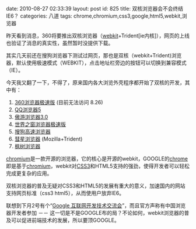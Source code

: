date: 2010-08-27 02:33:39
layout: post
id: 825
title: 双核浏览器会不会终结IE6？
categories: 八道
tags: chrome,chromium,css3,google,html5,webkit,浏览器

昨天看到消息，360将要推出双核浏览器（[webkit](http://webkit.org/)+Trident[ie内核]），网页的上线也验证了消息的真实性，虽然暂时没提供下载。

其实几天前还在搜狗浏览器下测试过网页，那也是双核（webkit+Trident)浏览器，默认使用极速模式（WEBKIT），点击地址栏旁边的按钮可以切换到兼容模式（IE）。

今天我又翻了一下，不得了，原来国内各大浏览外壳程序都开始了双核的开发，其中有：


1. [360浏览器极速版](http://chrome.360.cn) (目前无法访问 8.26)
2. [QQ浏览器5](http://labs.qq.com/labs/browser.shtml)
3. [傲游浏览器3.0](http://www.maxthon.cn/mx3/index.htm)
4. [世界之窗浏览器极速版](http://chrome.theworld.cn/)
5. [搜狗高速浏览器](http://ie.sogou.com/)
6. [彗星浏览器](http://www.cometbrowser.com/) (Mozilla+Trident)
7. [枫树浏览器](http://www.chromeplus.org/index.php?hl=zh-cn)


[chromium](http://code.google.com/chromium/)是一款开源的浏览器，它的核心是开源的webkit，GOOGLE的[chrome](http://www.google.com/chrome)即是基于[chromium](http://blog.kurrunk.com/archives/tag/chromium)，webkit对[CSS3](http://blog.kurrunk.com/archives/tag/css3)和HTML5支持的强劲，使得开发者可以轻松完成更复杂的应用。

双核浏览器的普及无疑对CSS3和HTML5的发展有重大的意义，加速国内的网站支持网页标准（css3 html5），从而使用户放弃IE6。

联想到下月2号有个“[Google 互联网开发技术交流会](http://blog.kurrunk.com/archives/814)”，而且官方声称有中国浏览器开发者参加 －－ 这一切是不是GOOGLE布的局？不论如何，webkit浏览器的普及可以促进前端技术的发展，所以要顶GOOGLE。
